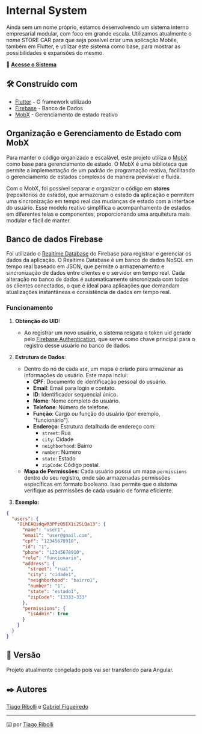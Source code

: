 # Internal System

Ainda sem um nome próprio, estamos desenvolvendo um sistema interno empresarial modular, com foco em grande escala. Utilizamos atualmente o nome STORE CAR para que seja possível criar uma aplicação Mobile, também em Flutter, e utilizar este sistema como base, para mostrar as possibilidades e expansões do mesmo.

**🔗 [Acesse o Sistema](https://storecar.netlify.app/)**

## 🛠️ Construído com

* [Flutter](https://flutter.dev/) - O framework utilizado
* [Firebase](https://firebase.google.com/) - Banco de Dados
* [MobX](https://mobx.pub/) - Gerenciamento de estado reativo

## Organização e Gerenciamento de Estado com MobX

Para manter o código organizado e escalável, este projeto utiliza o [MobX](https://pub.dev/packages/mobx) como base para gerenciamento de estado. O MobX é uma biblioteca que permite a implementação de um padrão de programação reativa, facilitando o gerenciamento de estados complexos de maneira previsível e fluida. 

Com o MobX, foi possível separar e organizar o código em **stores** (repositórios de estado), que armazenam o estado da aplicação e permitem uma sincronização em tempo real das mudanças de estado com a interface do usuário. Esse modelo reativo simplifica o acompanhamento de estados em diferentes telas e componentes, proporcionando uma arquitetura mais modular e fácil de manter.

## Banco de dados Firebase

Foi utilizado o [Realtime Database](https://firebase.google.com/docs/database) do Firebase para registrar e gerenciar os dados da aplicação. O Realtime Database é um banco de dados NoSQL em tempo real baseado em JSON, que permite o armazenamento e sincronização de dados entre clientes e o servidor em tempo real. Cada alteração no banco de dados é automaticamente sincronizada com todos os clientes conectados, o que é ideal para aplicações que demandam atualizações instantâneas e consistência de dados em tempo real.

### Funcionamento

1. **Obtenção do UID:**
   - Ao registrar um novo usuário, o sistema resgata o token uid gerado pelo [Firebase Authentication](https://firebase.google.com/docs/auth), que serve como chave principal para o registro desse usuário no banco de dados.

2. **Estrutura de Dados**:
   - Dentro do nó de cada `uid`, um mapa é criado para armazenar as informações do usuário. Este mapa inclui:
     - **CPF**: Documento de identificação pessoal do usuário.
     - **Email**: Email para login e contato.
     - **ID**: Identificador sequencial único.
     - **Nome**: Nome completo do usuário.
     - **Telefone**: Número de telefone.
     - **Função**: Cargo ou função do usuário (por exemplo, "funcionário").
     - **Endereço**: Estrutura detalhada de endereço com:
       - `street`: Rua
       - `city`: Cidade
       - `neighborhood`: Bairro
       - `number`: Número
       - `state`: Estado
       - `zipCode`: Código postal.
   - **Mapa de Permissões**: Cada usuário possui um mapa `permissions` dentro do seu registro, onde são armazenadas permissões específicas em formato booleano. Isso permite que o sistema verifique as permissões de cada usuário de forma eficiente. <br>
3. **Exemplo:**

```json
{
  "users": {
    "OLhEAQidqwR3PPzQ5EX1i2SLQa13": {
      "name": "user1",
      "email": "user@gmail.com",
      "cpf": "12345678910",
      "id": "1",
      "phone": "12345678910",
      "role": "funcionario",
      "address": {
        "street": "rua1",
        "city": "cidade1",
        "neighborhood": "bairro1",
        "number": "1",
        "state": "estado1",
        "zipCode": "13333-333"
      },
      "permissions": {
        "isAdmin": true
      }
    }
  }
}
```

## 📌 Versão

Projeto atualmente congelado pois vai ser transferido para Angular.

## ✒️ Autores

[Tiago Ribolli](https://gist.github.com/ribollitiago) e [Gabriel Figueiredo](https://gist.github.com/GabrielFMA)

---
⌨️ por [Tiago Ribolli](https://gist.github.com/ribollitiago)
